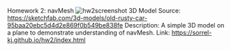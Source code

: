 Homework 2: navMesh
![hw2screenshot](https://user-images.githubusercontent.com/93537331/153115534-eb482fc6-aee2-488d-87b7-b5325869ad98.png)
3D Model Source: https://sketchfab.com/3d-models/old-rusty-car-95baa20ebc5d4d2e869f0b549be838fe
Description: A simple 3D model on a plane to demonstrate understanding of navMesh.
Link: https://sorrel-kj.github.io/hw2/index.html
